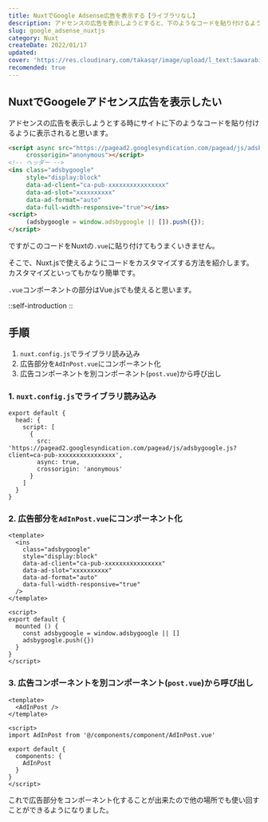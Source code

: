 ```yaml
---
title: NuxtでGoogle Adsense広告を表示する【ライブラリなし】
description: アドセンスの広告を表示しようとすると、下のようなコードを貼り付けるように表示されると思います。ですがこのコードをNuxtの.vueに貼り付けてもうまくいきません。そこで、Nuxt.jsで使えるようにコードをカスタマイズする方法を紹介します。
slug: google_adsense_nuxtjs
category: Nuxt
createDate: 2022/01/17
updated: 
cover: 'https://res.cloudinary.com/takasqr/image/upload/l_text:Sawarabi%20Gothic_80_bold:NuxtでGoogle Adsense広告を表示する【ライブラリなし】,co_rgb:fff,w_620,c_fit/v1712091289/ogp_image_zorhlz.png'
recomended: true
---
```



## NuxtでGoogeleアドセンス広告を表示したい



アドセンスの広告を表示しようとする時にサイトに下のようなコードを貼り付けるように表示されると思います。

```html
<script async src="https://pagead2.googlesyndication.com/pagead/js/adsbygoogle.js?client=ca-pub-xxxxxxxxxxxxxxxx"
     crossorigin="anonymous"></script>
<!-- ヘッダー -->
<ins class="adsbygoogle"
     style="display:block"
     data-ad-client="ca-pub-xxxxxxxxxxxxxxxx"
     data-ad-slot="xxxxxxxxxx"
     data-ad-format="auto"
     data-full-width-responsive="true"></ins>
<script>
     (adsbygoogle = window.adsbygoogle || []).push({});
</script>
```

ですがこのコードをNuxtの`.vue`に貼り付けてもうまくいきません。

そこで、Nuxt.jsで使えるようにコードをカスタマイズする方法を紹介します。
カスタマイズといってもかなり簡単です。

`.vue`コンポーネントの部分はVue.jsでも使えると思います。

::self-introduction
::

## 手順

1. `nuxt.config.js`でライブラリ読み込み
1. 広告部分を`AdInPost.vue`にコンポーネント化
1. 広告コンポーネントを別コンポーネント(`post.vue`)から呼び出し

### 1. `nuxt.config.js`でライブラリ読み込み

```js[nuxt.config.js]
export default {
  head: {
    script: [
      {
        src: 'https://pagead2.googlesyndication.com/pagead/js/adsbygoogle.js?client=ca-pub-xxxxxxxxxxxxxxxx',
        async: true,
        crossorigin: 'anonymous'
      }
    ]
  }
}
```

### 2. 広告部分を`AdInPost.vue`にコンポーネント化

```vue[AdInPost.vue]
<template>
  <ins
    class="adsbygoogle"
    style="display:block"
    data-ad-client="ca-pub-xxxxxxxxxxxxxxxx"
    data-ad-slot="xxxxxxxxxx"
    data-ad-format="auto"
    data-full-width-responsive="true"
  />
</template>

<script>
export default {
  mounted () {
    const adsbygoogle = window.adsbygoogle || []
    adsbygoogle.push({})
  }
}
</script>
```

### 3. 広告コンポーネントを別コンポーネント(`post.vue`)から呼び出し

```vue[post.vue]
<template>
  <AdInPost />
</template>

<script>
import AdInPost from '@/components/component/AdInPost.vue'

export default {
  components: {
    AdInPost
  }
}
</script>
```

これで広告部分をコンポーネント化することが出来たので他の場所でも使い回すことができるようになりました。
